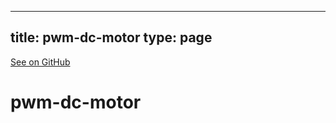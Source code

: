 
---
title: pwm-dc-motor
type: page
---

[See on GitHub](https://github.com/jakeroggenbuck/pwm-dc-motor/)

# pwm-dc-motor
